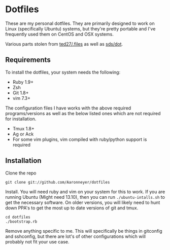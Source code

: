 # Dotfiles

These are my personal dotfiles. They are primarily designed to work on Linux
(specifically Ubuntu) systems, but they're pretty portable and I've frequently
used them on CentOS and OSX systems.

Various parts stolen from [ted27/.files](https://github.com/ted27/.files) as
well as [sds/dot](https://github.com/sds/dot).

## Requirements

To install the dotfiles, your system needs the following:

* Ruby 1.9+
* Zsh
* Git 1.8+
* vim 7.3+

The configuration files I have works with the above required programs/versions
as well as the below listed ones which are not required for installation.

* Tmux 1.8+
* Ag or Ack
* For some vim plugins, vim compiled with ruby/python support is required

## Installation

Clone the repo

```
git clone git://github.com/Aaronneyer/dotfiles
```

Install. You will need ruby and vim on your system for this to work.
If you are running Ubuntu (Might need 13.10), then you can run
`./ubuntu-intalls.sh` to get the necessary software. On older versions, you
will likely need to hunt down PPA's to get the most up to date versions of git
and tmux.

```
cd dotfiles
./bootstrap.rb
```

Remove anything specific to me. This will specifically be things in gitconfig
and sshconfig, but there are lot's of other configurations which will probably
not fit your use case.
